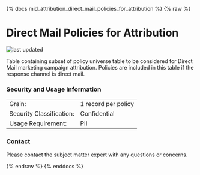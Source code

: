 {% docs mid_attribution_direct_mail_policies_for_attribution %}
{% raw %}

# Direct Mail Policies for Attribution

![last updated](assets/update_badges/mid_attribution_direct_mail_policies_for_attribution.svg)

Table containing subset of policy universe table to be considered for
Direct Mail marketing campaign attribution. Policies are included in 
this table if the response channel is direct mail.

### Security and Usage Information
|     |     |
| --- | --- |
| Grain:                   | 1 record per policy|
| Security Classification: | Confidential |
| Usage Requirement:       | PII |


### Contact
Please contact the subject matter expert with any questions or concerns.

{% endraw %}
{% enddocs %}